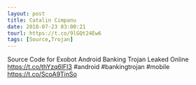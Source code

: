 ```yaml
---
layout: post
title: Catalin Cimpanu
date: 2018-07-23 03:00:21
tourl: https://t.co/9lGQt24Ew6
tags: [Source,Trojan]
---
```

Source Code for Exobot Android Banking Trojan Leaked Online https://t.co/thYzq6lFI3 #android #bankingtrojan #mobile https://t.co/ScoA9TinSo